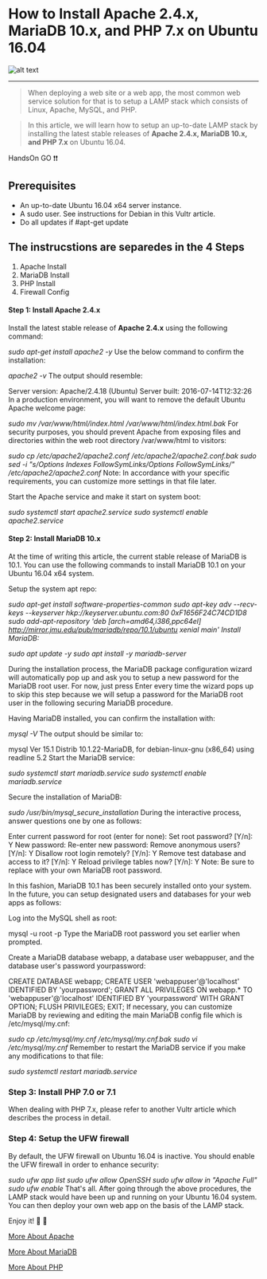 
# How to Install Apache 2.4.x, MariaDB 10.x, and PHP 7.x on Ubuntu 16.04


![alt text](http://resource.thaicreate.com/upload/tutorial/mariadb-apache-php-replace-mysql-01.jpg)

---

> When deploying a web site or a web app, the most common web service solution for that is to setup a LAMP stack which consists of Linux, Apache, MySQL, and PHP.

> In this article, we will learn how to setup an up-to-date LAMP stack by installing the latest stable releases of **Apache 2.4.x, MariaDB 10.x, and PHP 7.x** on Ubuntu 16.04.


HandsOn GO :exclamation::exclamation:

## Prerequisites

* An up-to-date Ubuntu 16.04 x64 server instance.
* A sudo user. See instructions for Debian in this Vultr article.
* Do all updates if #apt-get update

## The instrucstions are separedes in the 4 Steps

1. Apache Install
2. MariaDB Install
3. PHP Install
4. Firewall Config

#### Step 1: Install Apache 2.4.x

Install the latest stable release of **Apache 2.4.x** using the following command:

_sudo apt-get install apache2 -y_
Use the below command to confirm the installation:

_apache2 -v_
The output should resemble:

Server version: Apache/2.4.18 (Ubuntu)
Server built:   2016-07-14T12:32:26
In a production environment, you will want to remove the default Ubuntu Apache welcome page:

_sudo mv /var/www/html/index.html /var/www/html/index.html.bak_
For security purposes, you should prevent Apache from exposing files and directories within the web root directory /var/www/html to visitors:

_sudo cp /etc/apache2/apache2.conf /etc/apache2/apache2.conf.bak_
_sudo sed -i "s/Options Indexes FollowSymLinks/Options FollowSymLinks/" /etc/apache2/apache2.conf_
Note: In accordance with your specific requirements, you can customize more settings in that file later.

Start the Apache service and make it start on system boot:

_sudo systemctl start apache2.service_
_sudo systemctl enable apache2.service_

#### Step 2: Install MariaDB 10.x

At the time of writing this article, the current stable release of MariaDB is 10.1. You can use the following commands to install MariaDB 10.1 on your Ubuntu 16.04 x64 system.

Setup the system apt repo:

_sudo apt-get install software-properties-common_
_sudo apt-key adv --recv-keys --keyserver hkp://keyserver.ubuntu.com:80 0xF1656F24C74CD1D8_
_sudo add-apt-repository 'deb [arch=amd64,i386,ppc64el] http://mirror.jmu.edu/pub/mariadb/repo/10.1/ubuntu xenial main'
Install MariaDB:_

_sudo apt update -y_
_sudo apt install -y mariadb-server_

During the installation process, the MariaDB package configuration wizard will automatically pop up and ask you to setup a new password for the MariaDB root user. For now, just press Enter every time the wizard pops up to skip this step because we will setup a password for the MariaDB root user in the following securing MariaDB procedure.

Having MariaDB installed, you can confirm the installation with:

_mysql -V_
The output should be similar to:

mysql  Ver 15.1 Distrib 10.1.22-MariaDB, for debian-linux-gnu (x86_64) using readline 5.2
Start the MariaDB service:

_sudo systemctl start mariadb.service_
_sudo systemctl enable mariadb.service_


Secure the installation of MariaDB:

_sudo /usr/bin/mysql_secure_installation_
During the interactive process, answer questions one by one as follows:

Enter current password for root (enter for none): <Enter>
Set root password? [Y/n]: Y
New password: <your-MariaDB-root-password>
Re-enter new password: <your-MariaDB-root-password>
Remove anonymous users? [Y/n]: Y
Disallow root login remotely? [Y/n]: Y
Remove test database and access to it? [Y/n]: Y
Reload privilege tables now? [Y/n]: Y
Note: Be sure to replace <your-MariaDB-root-password> with your own MariaDB root password.

In this fashion, MariaDB 10.1 has been securely installed onto your system. In the future, you can setup designated users and databases for your web apps as follows:

Log into the MySQL shell as root:

mysql -u root -p
Type the MariaDB root password you set earlier when prompted.

Create a MariaDB database webapp, a database user webappuser, and the database user's password yourpassword:

CREATE DATABASE webapp;
CREATE USER 'webappuser'@'localhost' IDENTIFIED BY 'yourpassword';
GRANT ALL PRIVILEGES ON webapp.* TO 'webappuser'@'localhost' IDENTIFIED BY 'yourpassword' WITH GRANT OPTION;
FLUSH PRIVILEGES;
EXIT;
If necessary, you can customize MariaDB by reviewing and editing the main MariaDB config file which is /etc/mysql/my.cnf:

_sudo cp /etc/mysql/my.cnf /etc/mysql/my.cnf.bak_
_sudo vi /etc/mysql/my.cnf_
Remember to restart the MariaDB service if you make any modifications to that file:

_sudo systemctl restart mariadb.service_


### Step 3: Install PHP 7.0 or 7.1

When dealing with PHP 7.x, please refer to another Vultr article which describes the process in detail.


### Step 4: Setup the UFW firewall

By default, the UFW firewall on Ubuntu 16.04 is inactive. You should enable the UFW firewall in order to enhance security:

_sudo ufw app list_
_sudo ufw allow OpenSSH_
_sudo ufw allow in "Apache Full"_
_sudo ufw enable_
That's all. After going through the above procedures, the LAMP stack would have been up and running on your Ubuntu 16.04 system. You can then deploy your own web app on the basis of the LAMP stack.

Enjoy it! :metal: :metal:

[More About Apache](http://www.apache.org)

[More About MariaDB](http://www.mariadb.org)

[More About PHP](http://www.php.net)

